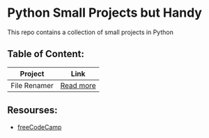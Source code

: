 # Python Small Projects but Handy
This repo contains a collection of small projects in Python

## Table of Content:
| Project      | Link                                  |
| ------------ | ------------------------------------- |
| File Renamer | [Read more](File%20Renamer/README.md) |


## Resourses:
* [freeCodeCamp](https://www.freecodecamp.org/news)